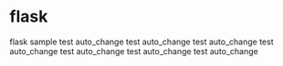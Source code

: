 # flask
flask sample
test auto_change
test auto_change
test auto_change
test auto_change
test auto_change
test auto_change
test auto_change

